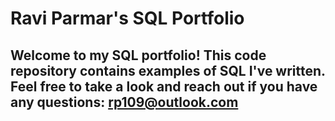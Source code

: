 # Ravi Parmar's SQL Portfolio

## Welcome to my SQL portfolio! This code repository contains examples of SQL I've written. Feel free to take a look and reach out if you have any questions: rp109@outlook.com
